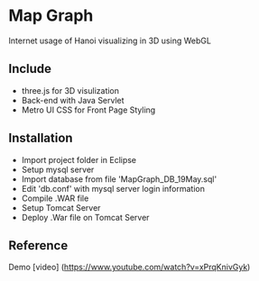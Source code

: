 # Map Graph
Internet usage of Hanoi visualizing in 3D using WebGL

## Include
* three.js for 3D visulization
* Back-end with Java Servlet
* Metro UI CSS for Front Page Styling

## Installation
* Import project folder in Eclipse
* Setup mysql server
* Import database from file 'MapGraph_DB_19May.sql'
* Edit 'db.conf' with mysql server login information
* Compile .WAR file
* Setup Tomcat Server
* Deploy .War file on Tomcat Server

## Reference
Demo [video] (https://www.youtube.com/watch?v=xPrqKnivGyk)

